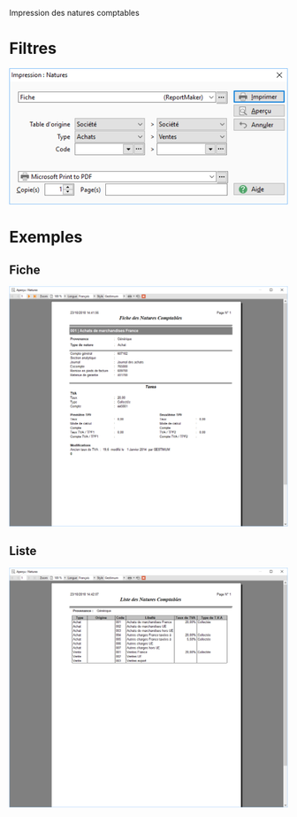 




Impression des natures comptables




# Filtres


![](../../assets/images/NaturesComptable/3/Filtres.png)


# Exemples


## Fiche


![](../../assets/images/NaturesComptable/3/ExempleFiche.png)


## Liste


![](../../assets/images/NaturesComptable/3/ExempleListe.png)


